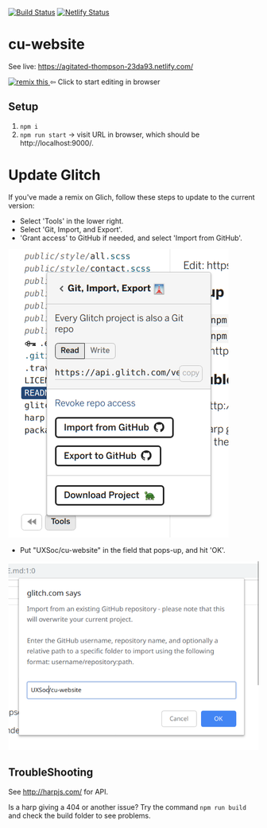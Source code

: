 [![Build Status](https://travis-ci.com/UXSoc/cu-website.svg?branch=master)](https://travis-ci.com/UXSoc/cu-website)
[![Netlify Status](https://api.netlify.com/api/v1/badges/01c7d049-1960-4a76-b414-71b38bce54c4/deploy-status)](https://app.netlify.com/sites/agitated-thompson-23da93/deploys)

# cu-website

See live: https://agitated-thompson-23da93.netlify.com/

<!-- Remix Button -->
<a href="https://glitch.com/edit/#!/remix/incandescent-shield">
  <img src="https://cdn.glitch.com/2bdfb3f8-05ef-4035-a06e-2043962a3a13%2Fremix%402x.png?1513093958726" alt="remix this" height="33">
</a> ⇦ Click to start editing in browser

## Setup

1. `npm i`
1. `npm run start` -> visit URL in browser, which should be http://localhost:9000/.


# Update Glitch

If you've made a remix on Glich, follow these steps to update to the current version:
    
- Select 'Tools' in the lower right. 
- Select 'Git, Import, and Export'. 
- 'Grant access' to GitHub if needed, and select 'Import from GitHub'.

![Importing from Github](documentation_images/gitimport.png)

- Put "UXSoc/cu-website" in the field that pops-up, and hit 'OK'.

![Entering Github slug](documentation_images/githubimport2.png)


## TroubleShooting

See http://harpjs.com/ for API.

Is a harp giving a 404 or another issue? Try the command `npm run build` and check the build
folder to see problems.  
